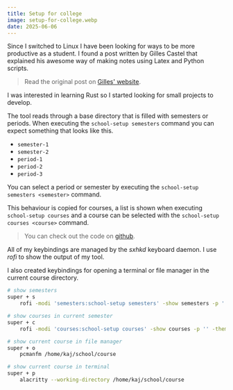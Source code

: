 ```yaml
---
title: Setup for college
image: setup-for-college.webp
date: 2025-06-06
---
```


Since I switched to Linux I have been looking for ways to be more productive as a student. I found a post written by Gilles Castel that explained his awesome way of making notes using Latex and Python scripts.

> Read the original post on [Gilles' website](https://castel.dev/post/lecture-notes-3).

I was interested in learning Rust so I started looking for small projects to develop.

The tool reads through a base directory that is filled with semesters or periods.
When executing the `school-setup semesters` command you can expect something that looks like this.
- `semester-1`
- `semester-2`
- `period-1`
- `period-2`
- `period-3`

You can select a period or semester by executing the `school-setup semesters <semester>` command.

This behaviour is copied for courses, a list is shown when executing `school-setup courses` and a course can be selected with the `school-setup courses <course>` command.

> You can check out the code on [github](https://github.com/niceduckdev/school-setup).

All of my keybindings are managed by the *sxhkd* keyboard daemon. I use *rofi* to show the output of my tool.

I also created keybindings for opening a terminal or file manager in the current course directory.

```sh
# show semesters
super + s
    rofi -modi 'semesters:school-setup semesters' -show semesters -p '' -theme-str 'prompt \{ enabled: false; \}'

# show courses in current semester
super + c
	rofi -modi 'courses:school-setup courses' -show courses -p '' -theme-str 'prompt \{ enabled: false; \}'

# show current course in file manager
super + o
	pcmanfm /home/kaj/school/course

# show current course in terminal
super + p
	alacritty --working-directory /home/kaj/school/course
```